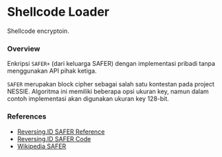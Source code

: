 # Shellcode Loader

Shellcode encryptoin.

### Overview

Enkripsi `SAFER+` (dari keluarga SAFER) dengan implementasi pribadi tanpa menggunakan API pihak ketiga.

`SAFER` merupakan block cipher sebagai salah satu kontestan pada project NESSIE. Algoritma ini memiliki beberapa opsi ukuran key, namun dalam contoh implementasi akan digunakan ukuran key 128-bit.

### References

- [Reversing.ID SAFER Reference](https://github.com/ReversingID/Crypto-Reference/tree/master/References/Modern/Block-Cipher/SAFER)
- [Reversing.ID SAFER Code](https://github.com/ReversingID/Crypto-Reference/blob/master/Codes/Cipher/Block/SAFER/SAFER.c)
- [Wikipedia SAFER](https://en.wikipedia.org/wiki/SAFER_(cipher))